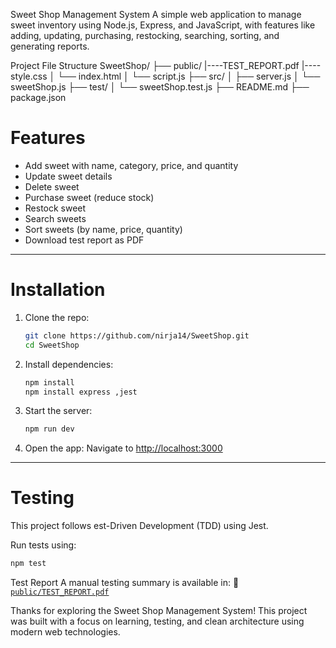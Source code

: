  Sweet Shop Management System
A simple web application to manage sweet inventory using Node.js, Express, and  JavaScript, with features like adding, updating, purchasing, restocking, searching, sorting, and generating reports.

Project File Structure
SweetShop/
├── public/
|----TEST_REPORT.pdf
|----style.css
│ └── index.html
│ └── script.js
├── src/
│ ├── server.js
│ └── sweetShop.js
├── test/
│ └── sweetShop.test.js
├── README.md
├── package.json


# Features

-  Add sweet with name, category, price, and quantity
-  Update sweet details
-  Delete sweet
-  Purchase sweet (reduce stock)
-  Restock sweet
-  Search sweets
-  Sort sweets (by name, price, quantity)
-  Download test report as PDF

---

# Installation

1. Clone the repo:
   ```bash
   git clone https://github.com/nirja14/SweetShop.git
   cd SweetShop
   
2. Install dependencies:
   ```bash
   npm install
   npm install express ,jest
   ```
3. Start the server:
   ```bash
   npm run dev
   ```
4. Open the app: 
   Navigate to [http://localhost:3000](http://localhost:3001)

---

# Testing

This project follows est-Driven Development (TDD) using Jest.

Run tests using:
```bash
npm test
```
 Test Report
A manual testing summary is available in:
📄 [`public/TEST_REPORT.pdf`](public/TEST_REPORT.pdf)

Thanks for exploring the Sweet Shop Management System!
This project was built with a focus on learning, testing, and clean architecture using modern web technologies.
